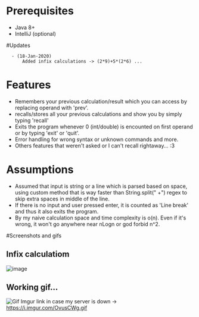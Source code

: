 # Prerequisites
- Java 8+
- IntelliJ (optional)

#Updates
```
  - (18-Jan-2020)
      Added infix calculations -> (2*9)+5*(2*6) ...
```
# Features
- Remembers your previous calculation/result which you can access by replacing operand with 'prev'.
- recalls/stores all your previous calculations and show you by simply typing 'recall'
- Exits the program whenever 0 (int/double) is encounted on first operand or by typing 'exit' or 'quit'.
- Error handling for wrong syntax or unknown commands and more.
- Others features that weren't asked or I can't recall rightaway... :3

# Assumptions
- Assumed that input is string or a line which is parsed based on space, using custom method that is way faster than String.split(" +") regex to skip extra spaces in middle of the line.
- If there is no input and user pressed enter, it is counted as 'Line break' and thus it also exits the program.
- By my naive calculation space and time complexity is o(n). Even if it's wrong, it won't go anywhere near nLogn or god forbid n^2.


#Screenshots and gifs
## Infix calculatiom
![image](https://user-images.githubusercontent.com/6762915/149878476-39458af1-d89a-4c11-b76d-1b501c108c77.png)


## Working gif...
![Gif](http://213.32.15.53:6969/idea64_Tp1YqKCIQm.gif)
Imgur link in case my server is down -> https://i.imgur.com/OvusCWg.gif
